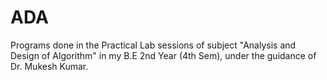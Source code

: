 # ADA
Programs done in the Practical Lab sessions of subject "Analysis and Design of Algorithm" in my B.E 2nd Year (4th Sem), under the guidance of Dr. Mukesh Kumar.
